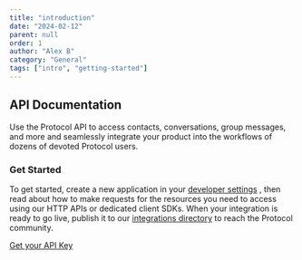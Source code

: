 ```yaml
---
title: "introduction"
date: "2024-02-12"
parent: null
order: 1
author: "Alex B"
category: "General"
tags: ["intro", "getting-started"]
---
```



## API Documentation

Use the Protocol API to access contacts, conversations, group messages, and more and seamlessly integrate your product into the workflows of dozens of devoted Protocol users.

### Get Started 

To get started, create a new application in your [developer settings](/dev-setting) , then read about how to make requests for the resources you need to access using our HTTP APIs or dedicated client SDKs. When your integration is ready to go live, publish it to our [integrations directory](/introduction-dir) to reach the Protocol community.

[Get your API Key](/get-your-api-key)



